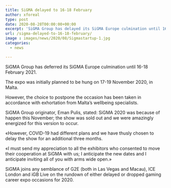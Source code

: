 ```yaml
---
title: SiGMA delayed to 16-18 February
author: xforeal 
type: post
date: 2020-08-28T00:00:00+00:00
excerpt: 'SiGMA Group has delayed its SiGMA Europe culmination until 16-18 February 2021 '
url: /sigma-delayed-to-16-18-february/
image : images/news/2020/08/Sigmastartup-1.jpg
categories:
  - news

---
```

SiGMA Group has deferred its SiGMA Europe culmination until 16-18 February 2021. 

The expo was initially planned to be hung on 17-19 November 2020, in Malta. 

However, the choice to postpone the occasion has been taken in accordance with exhortation from Malta&#8217;s wellbeing specialists. 

SiGMA Group originator, Eman Pulis, stated: SiGMA 2020 was because of happen this November; the show was sold out and we were amazingly energized for this version to occur. 

&#171;However, COVID-19 had different plans and we have thusly chosen to delay the show for an additional three months. 

&#171;I must send my appreciation to all the exhibitors who consented to move their cooperation at SiGMA with us; I anticipate the new dates and I anticipate inviting all of you with arms wide open.&#187; 

SiGMA joins any semblance of G2E (both in Las Vegas and Macau), ICE London and iGB Live on the rundown of either delayed or dropped gaming career expo occasions for 2020.
